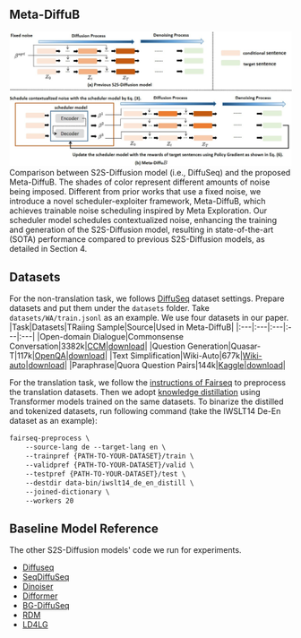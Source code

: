 ## Meta-DiffuB
![Image Alt text](/img/Meta_DiffuB.jpg)
Comparison between S2S-Diffusion model (i.e., DiffuSeq) and the proposed Meta-DiffuB. The shades of color represent different amounts of noise being imposed.
Different from prior works that use a fixed noise, we introduce a novel scheduler-exploiter framework, Meta-DiffuB, which achieves trainable noise scheduling inspired by Meta Exploration. Our scheduler model schedules contextualized noise, enhancing the training and generation of the S2S-Diffusion model, resulting in state-of-the-art (SOTA) performance compared to previous S2S-Diffusion models, as detailed in Section 4.

## Datasets
For the non-translation task, we follows [DiffuSeq](https://github.com/Shark-NLP/DiffuSeq/tree/main) dataset settings.
Prepare datasets and put them under the `datasets` folder. 
Take `datasets/WA/train.jsonl` as an example. We use four datasets in our paper.
|Task|Datasets|TRaiing Sample|Source|Used in Meta-DiffuB|
|:---|:---|:---|:---|:---|
|Open-domain Dialogue|Commonsense Conversation|3382k|[CCM](https://github.com/thu-coai/ccm)|[download](https://drive.google.com/drive/folders/1exENF9Qc5UtXnHlNl9fvaxP3zyyH32qp)|
|Question Generation|Quasar-T|117k|[OpenQA](https://github.com/thunlp/OpenQA)|[download](https://drive.google.com/drive/folders/122YK0IElSnGZbPMigXrduTVL1geB4wEW)|
|Text Simplification|Wiki-Auto|677k|[Wiki-auto](https://github.com/chaojiang06/wiki-auto)|[download](https://drive.google.com/drive/folders/1BlWtD1UbnL_ef06Riq-gABlL0Zb50s-d)|
|Paraphrase|Quora Question Pairs|144k|[Kaggle](https://www.kaggle.com/c/quora-question-pairs)|[download](https://drive.google.com/drive/folders/1BHGCeHRZU7MQF3rsqXBIOCU2WIC3W6fb)|

For the translation task, we follow the [instructions of Fairseq](https://github.com/facebookresearch/fairseq/tree/main/examples/translation#iwslt14-german-to-english-transformer) to preprocess the translation datasets. Then we adopt [knowledge distillation](https://github.com/facebookresearch/fairseq/tree/main/examples/nonautoregressive_translation#knowledge-distillation) using Transformer models trained on the same datasets. To binarize the distilled and tokenized datasets, run following command (take the IWSLT14 De-En dataset as an example):
```
fairseq-preprocess \
    --source-lang de --target-lang en \
    --trainpref {PATH-TO-YOUR-DATASET}/train \
    --validpref {PATH-TO-YOUR-DATASET}/valid \
    --testpref {PATH-TO-YOUR-DATASET}/test \
    --destdir data-bin/iwslt14_de_en_distill \
    --joined-dictionary \
    --workers 20
```

## Baseline Model Reference
The other S2S-Diffusion models' code we run for experiments.
- [Diffuseq](https://github.com/Shark-NLP/DiffuSeq)
- [SeqDiffuSeq](https://github.com/Yuanhy1997/SeqDiffuSeq)
- [Dinoiser](https://github.com/yegcjs/DINOISER)
- [Difformer](https://github.com/zhjgao/difformer/tree/main)
- [BG-DiffuSeq](https://github.com/ZetangForward/Bridge_Gap_Diffusion/tree/main)
- [RDM](https://github.com/HKUNLP/reparam-discrete-diffusion/tree/main)
- [LD4LG](https://github.com/justinlovelace/latent-diffusion-for-language)

<!--
**metabeta-diffusion/metabeta-diffusion** is a ✨ _special_ ✨ repository because its `README.md` (this file) appears on your GitHub profile.

Here are some ideas to get you started:

- 🔭 I’m currently working on ...
- 🌱 I’m currently learning ...
- 👯 I’m looking to collaborate on ...
- 🤔 I’m looking for help with ...
- 💬 Ask me about ...
- 📫 How to reach me: ...
- 😄 Pronouns: ...
- ⚡ Fun fact: ...
-->
